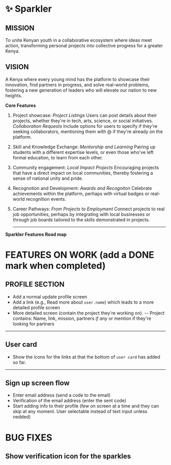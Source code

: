 # ✨ Sparkler

## MISSION

To unite Kenyan youth in a collaborative ecosystem where ideas meet action, transforming personal projects into collective progress for a greater Kenya.

## VISION

A Kenya where every young mind has the platform to showcase their innovation, find partners in progress, and solve real-world problems, fostering a new generation of leaders who will elevate our nation to new heights.

**Core Features**

1. Project showcase:
   _Project Listings_ Users can post details about their projects, whether they're in tech, arts, science, or social initiatives.
   _Collaboration Requests_ Include options for users to specify if they're seeking collaborators, mentioning them with @ if they're already on the platform.

2. Skill and Knowledge Exchange:
   _Mentorship and Learning_ Pairing up students with a different expertise levels, or even those who've left formal education, to learn from each other.

3. Community engagement:
   _Local Impact Projects_ Encouraging projects that have a direct impact on local communities, thereby fostering a sense of national unity and pride.

4. Recognotion and Development:
   _Awards and Recogniton_ Celebrate achievements within the platform, perhaps with virtual badges or real-world recognition events.

5. Career Pathways:
   _From Projects to Employment_ Connect projects to real job opportunities, perhaps by integrating with local businesses or through job boards tailored to the skills demonstrated in projects.

   ***

**Sparkler Features Road map**

# FEATURES ON WORK (add a DONE mark when completed)

## **PROFILE SECTION**

- Add a normal update profile screen
- Add a link (e.g., Read more about `user.name`) which leads to a more detailed profile screen
- More detailed screen (contain the project they're working on).
  -- Project contains: Name, link, mission, partners _if any_ or mention if they're looking for partners

---

## User card

- Show the icons for the links at that the bottom of `user card` has added so far.

---

## Sign up screen flow

- Enter email address (send a code to the email)
- Verification of the email address (enter the sent code)
- Start adding info to their profile (few on screen at a time and they can skip at any moment. User selectable instead of text input unless nedded)

# BUG FIXES

## Show verification icon for the sparkles
